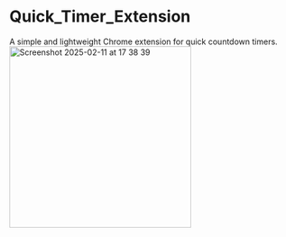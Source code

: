# Quick_Timer_Extension
A simple and lightweight Chrome extension for quick countdown timers.
<img width="322" alt="Screenshot 2025-02-11 at 17 38 39" src="https://github.com/user-attachments/assets/67dabf80-a925-4c0e-bffc-7ee8be0e745b" />
